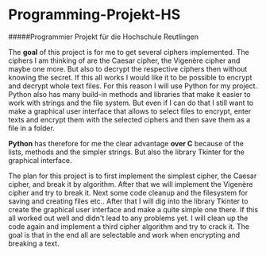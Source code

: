 # Programming-Projekt-HS

#####Programmier Projekt für die Hochschule Reutlingen



The **goal** of this project is for me to get several ciphers implemented. The ciphers I am thinking of are the Caesar
cipher, the Vigenère cipher and maybe one more. But also to decrypt the respective ciphers then without knowing the
secret. If this all works I would like it to be possible to encrypt and decrypt whole text files. For this reason I will
use Python for my project. Python also has many build-in methods and libraries that make it easier to work with strings
and the file system. But even if I can do that I still want to make a graphical user interface that allows to select
files to encrypt, enter texts and encrypt them with the selected ciphers and then save them as a file in a folder.

**Python** has therefore for me the clear advantage **over C** because of the lists, methods and the simpler strings. But also
the library Tkinter for the graphical interface.

The plan for this project is to first implement the simplest cipher, the Caesar cipher, and break it by algorithm. After
that we will implement the Vigenère cipher and try to break it. Next some code cleanup and the filesystem for saving and
creating files etc.. After that I will dig into the library Tkinter to create the graphical user interface and make a
quite simple one there. If this all worked out well and didn't lead to any problems yet. I will clean up the code again
and implement a third cipher algorithm and try to crack it. The goal is that in the end all are selectable and work when
encrypting and breaking a text.

